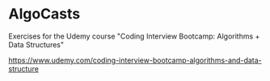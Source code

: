 # AlgoCasts

Exercises for the Udemy course "Coding Interview Bootcamp: Algorithms + Data Structures"

https://www.udemy.com/coding-interview-bootcamp-algorithms-and-data-structure
